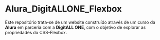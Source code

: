 # Alura_DigitALLONE_Flexbox

Este repositório trata-se de um website construído através de um curso da **Alura** em parceria com a **DigitALL ONE**, com o objetivo de explorar as propriedades do CSS-Flexbox.
